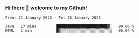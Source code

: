 ### Hi there 👋 welcome to my Github! 

<!--START_SECTION:waka-->

```text
From: 21 January 2023 - To: 28 January 2023

Java   17 mins         ███████████████████████▓░   94.06 %
HTML   1 min           █▒░░░░░░░░░░░░░░░░░░░░░░░   05.94 %
```

<!--END_SECTION:waka-->
